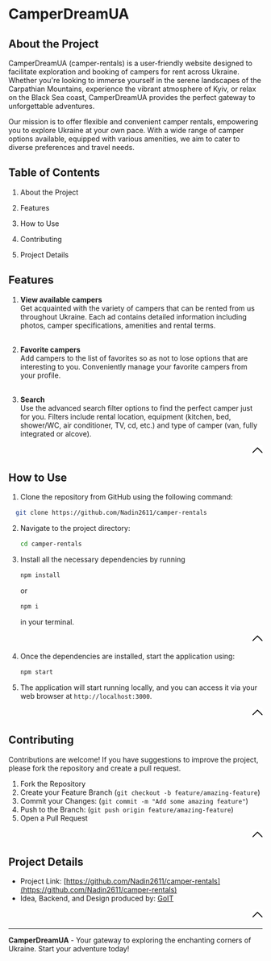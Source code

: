 # CamperDreamUA

<a name="readme-top"></a>

## About the Project

<a name="about-the-project"></a>

CamperDreamUA (camper-rentals) is a user-friendly website designed to facilitate
exploration and booking of campers for rent across Ukraine. Whether you're
looking to immerse yourself in the serene landscapes of the Carpathian
Mountains, experience the vibrant atmosphere of Kyiv, or relax on the Black Sea
coast, CamperDreamUA provides the perfect gateway to unforgettable adventures.

Our mission is to offer flexible and convenient camper rentals, empowering you
to explore Ukraine at your own pace. With a wide range of camper options
available, equipped with various amenities, we aim to cater to diverse
preferences and travel needs.

## Table of Contents

1. <p align="left"><a href="#about-the-project" style="text-decoration: none; color: currentColor">About the Project</a></p>
2. <p align="left"><a href="#features" style="text-decoration: none; color: currentColor">Features</a></p>
3. <p align="left"><a href="#how-to-use" style="text-decoration: none; color: currentColor">How to Use</a></p>
4. <p align="left"><a href="#contributing" style="text-decoration: none; color: currentColor">Contributing</a></p>
5. <p align="left"><a href="#project-details" style="text-decoration: none; color: currentColor">Project Details</a></p>

## Features

<a name="features"></a>

1. **View available campers**<br> Get acquainted with the variety of campers
   that can be rented from us throughout Ukraine. Each ad contains detailed
   information including photos, camper specifications, amenities and rental
   terms.<br><br>

2. **Favorite campers**<br> Add campers to the list of favorites so as not to
   lose options that are interesting to you. Conveniently manage your favorite
   campers from your profile.<br><br>

3. **Search**<br> Use the advanced search filter options to find the perfect
   camper just for you. Filters include rental location, equipment (kitchen,
   bed, shower/WC, air conditioner, TV, cd, etc.) and type of camper (van, fully
   integrated or alcove).

<p align="right"><a href="#readme-top"><img src="./src/assets/images/arrow.svg" alt="Back to Top" width="20"></a></p>

## How to Use

<a name="how-to-use"></a>

1. Clone the repository from GitHub using the following command:

```sh
  git clone https://github.com/Nadin2611/camper-rentals
```

2. Navigate to the project directory:

   ```sh
   cd camper-rentals
   ```

3. Install all the necessary dependencies by running

   ```sh
   npm install
   ```

   or

   ```sh
   npm i
   ```

   in your terminal.

<p align="right"><a href="#readme-top"><img src="./src/assets/images/arrow.svg" alt="Back to Top" width="20"></a></p>

4. Once the dependencies are installed, start the application using:

   ```sh
   npm start
   ```

5. The application will start running locally, and you can access it via your
   web browser at `http://localhost:3000`.

<p align="right"><a href="#readme-top"><img src="./src/assets/images/arrow.svg" alt="Back to Top" width="20"></a></p>

## Contributing

<a name="contributing"></a>

Contributions are welcome! If you have suggestions to improve the project,
please fork the repository and create a pull request.

1. Fork the Repository
2. Create your Feature Branch (`git checkout -b feature/amazing-feature`)
3. Commit your Changes: (`git commit -m "Add some amazing feature"`)
4. Push to the Branch: (`git push origin feature/amazing-feature`)
5. Open a Pull Request

<p align="right"><a href="#readme-top"><img src="./src/assets/images/arrow.svg" alt="Back to Top" width="20"></a></p>

## Project Details

<a name="project-details"></a>

- Project Link:
  [https://github.com/Nadin2611/camper-rentals](https://github.com/Nadin2611/camper-rentals)
- Idea, Backend, and Design produced by: [GoIT](https://goit.global/ua/)

<p align="right"><a href="#readme-top"><img src="./src/assets/images/arrow.svg" alt="Back to Top" width="20"></a></p>

---

**CamperDreamUA** - Your gateway to exploring the enchanting corners of Ukraine.
Start your adventure today!
